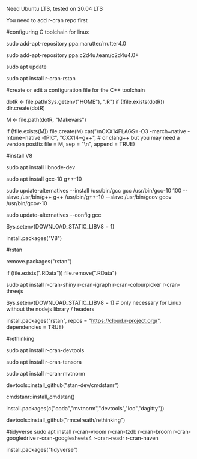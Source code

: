 Need Ubuntu LTS, tested on 20.04 LTS

You need to add r-cran repo first

#configuring C toolchain for linux

sudo add-apt-repository ppa:marutter/rrutter4.0

sudo add-apt-repository ppa:c2d4u.team/c2d4u4.0+

sudo apt update

sudo apt install r-cran-rstan

#create or edit a configuration file for the C++ toolchain

dotR <- file.path(Sys.getenv("HOME"), ".R")
if (!file.exists(dotR)) dir.create(dotR)

M <- file.path(dotR, "Makevars")

if (!file.exists(M)) file.create(M)
cat("\nCXX14FLAGS=-O3 -march=native -mtune=native -fPIC",
    "CXX14=g++", # or clang++ but you may need a version postfix
    file = M, sep = "\n", append = TRUE)

#install V8

sudo apt install libnode-dev

sudo apt install gcc-10 g++-10

sudo update-alternatives --install /usr/bin/gcc gcc /usr/bin/gcc-10 100 --slave /usr/bin/g++ g++ /usr/bin/g++-10 --slave /usr/bin/gcov gcov /usr/bin/gcov-10

sudo update-alternatives --config gcc

Sys.setenv(DOWNLOAD_STATIC_LIBV8 = 1)

install.packages("V8")

#rstan

remove.packages("rstan")

if (file.exists(".RData")) file.remove(".RData")

sudo apt install r-cran-shiny r-cran-igraph r-cran-colourpicker r-cran-threejs
 
Sys.setenv(DOWNLOAD_STATIC_LIBV8 = 1) # only necessary for Linux without the nodejs library / headers

install.packages("rstan", repos = "https://cloud.r-project.org/", dependencies = TRUE)

#rethinking 

sudo apt install r-cran-devtools

sudo apt install r-cran-tensora

sudo apt install r-cran-mvtnorm

devtools::install_github("stan-dev/cmdstanr")

cmdstanr::install_cmdstan()

install.packages(c("coda","mvtnorm","devtools","loo","dagitty"))

devtools::install_github("rmcelreath/rethinking")

#tidyverse
sudo apt install r-cran-vroom r-cran-tzdb r-cran-broom r-cran-googledrive r-cran-googlesheets4  r-cran-readr r-cran-haven

install.packages("tidyverse")
